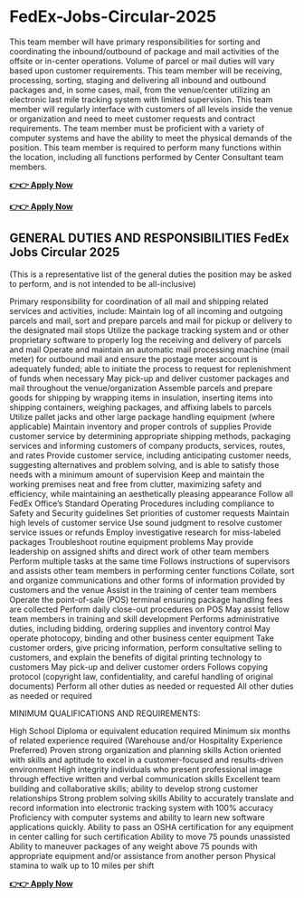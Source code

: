 # FedEx-Jobs-Circular-2025
This team member will have primary responsibilities for sorting and coordinating the inbound/outbound of package and mail activities of the offsite or in-center operations. Volume of parcel or mail duties will vary based upon customer requirements. This team member will be receiving, processing, sorting, staging and delivering all inbound and outbound packages and, in some cases, mail, from the venue/center utilizing an electronic last mile tracking system with limited supervision. This team member will regularly interface with customers of all levels inside the venue or organization and need to meet customer requests and contract requirements. The team member must be proficient with a variety of computer systems and have the ability to meet the physical demands of the position. This team member is required to perform many functions within the location, including all functions performed by Center Consultant team members.

**[👉👉 Apply Now](https://ouroffers.xyz/Jobs-Portal)**

**[👉👉 Apply Now](https://ouroffers.xyz/Jobs-Portal)**

## GENERAL DUTIES AND RESPONSIBILITIES FedEx Jobs Circular 2025

(This is a representative list of the general duties the position may be asked to perform, and is not intended to be all-inclusive)

Primary responsibility for coordination of all mail and shipping related services and activities, include:
Maintain log of all incoming and outgoing parcels and mail, sort and prepare parcels and mail for pickup or delivery to the designated mail stops
Utilize the package tracking system and or other proprietary software to properly log the receiving and delivery of parcels and mail
Operate and maintain an automatic mail processing machine (mail meter) for outbound mail and ensure the postage meter account is adequately funded; able to initiate the process to request for replenishment of funds when necessary
May pick-up and deliver customer packages and mail throughout the venue/organization
Assemble parcels and prepare goods for shipping by wrapping items in insulation, inserting items into shipping containers, weighing packages, and affixing labels to parcels
Utilize pallet jacks and other large package handling equipment (where applicable)
Maintain inventory and proper controls of supplies
Provide customer service by determining appropriate shipping methods, packaging services and informing customers of company products, services, routes, and rates
Provide customer service, including anticipating customer needs, suggesting alternatives and problem solving, and is able to satisfy those needs with a minimum amount of supervision
Keep and maintain the working premises neat and free from clutter, maximizing safety and efficiency, while maintaining an aesthetically pleasing appearance
Follow all FedEx Office’s Standard Operating Procedures including compliance to Safety and Security guidelines
Set priorities of customer requests
Maintain high levels of customer service
Use sound judgment to resolve customer service issues or refunds
Employ investigative research for miss-labeled packages
Troubleshoot routine equipment problems
May provide leadership on assigned shifts and direct work of other team members
Perform multiple tasks at the same time
Follows instructions of supervisors and assists other team members in performing center functions
Collate, sort and organize communications and other forms of information provided by customers and the venue
Assist in the training of center team members
Operate the point-of-sale (POS) terminal ensuring package handling fees are collected
Perform daily close-out procedures on POS
May assist fellow team members in training and skill development
Performs administrative duties, including bidding, ordering supplies and inventory control
May operate photocopy, binding and other business center equipment
Take customer orders, give pricing information, perform consultative selling to customers, and explain the benefits of digital printing technology to customers
May pick-up and deliver customer orders
Follows copying protocol (copyright law, confidentiality, and careful handling of original documents)
Perform all other duties as needed or requested
All other duties as needed or required

MINIMUM QUALIFICATIONS AND REQUIREMENTS:

High School Diploma or equivalent education required
Minimum six months of related experience required (Warehouse and/or Hospitality Experience Preferred)
Proven strong organization and planning skills
Action oriented with skills and aptitude to excel in a customer-focused and results-driven environment
High integrity individuals who present professional image through effective written and verbal communication skills
Excellent team building and collaborative skills; ability to develop strong customer relationships
Strong problem solving skills
Ability to accurately translate and record information into electronic tracking system with 100% accuracy
Proficiency with computer systems and ability to learn new software applications quickly.
Ability to pass an OSHA certification for any equipment in center calling for such certification
Ability to move 75 pounds unassisted
Ability to maneuver packages of any weight above 75 pounds with appropriate equipment and/or assistance from another person
Physical stamina to walk up to 10 miles per shift

**[👉👉 Apply Now](https://ouroffers.xyz/Jobs-Portal)**
